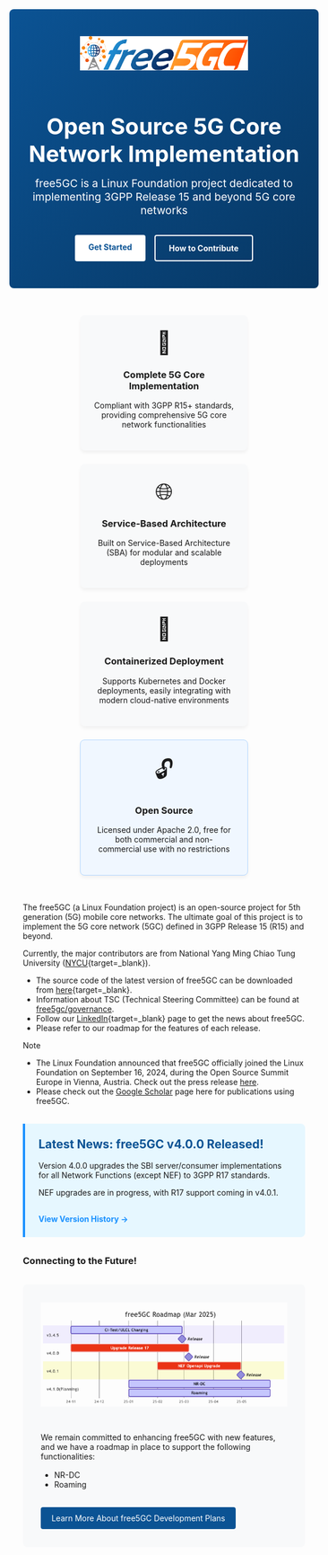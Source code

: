 <!-- <iframe width="616" height="400" src="https://www.youtube.com/embed/SFO2z5-4zxs?list=PLeDUIabcS2_p4fjApgJHNiVpfYSzz1oJi" title="free5GC Demonstration with 5G SA gNB and UE" frameborder="0" allow="accelerometer; autoplay; clipboard-write; encrypted-media; gyroscope; picture-in-picture; web-share" allowfullscreen></iframe> -->

<!-- Google tag (gtag.js) --> <script async src="https://www.googletagmanager.com/gtag/js?id=G-JETJ7TJ805"></script> <script> window.dataLayer = window.dataLayer || []; function gtag(){dataLayer.push(arguments);} gtag('js', new Date()); gtag('config', 'G-JETJ7TJ805'); </script>

<div class="hero-container">
  <div class="hero-content">
    <img width="300" src="./assets/logo.png" alt="free5GC Logo" class="hero-logo"/>
    <h1 class="hero-title">Open Source 5G Core Network Implementation</h1>
    <p class="hero-description">free5GC is a Linux Foundation project dedicated to implementing 3GPP Release 15 and beyond 5G core networks</p>
    <div class="hero-buttons">
      <a href="https://github.com/free5gc/free5gc" class="hero-button primary" target="_blank">Get Started</a>
      <a href="./guide/contribute/" class="hero-button secondary">How to Contribute</a>
    </div>
  </div>
</div>

<div class="features-container">
  <div class="feature-card">
    <div class="feature-icon">📱</div>
    <h3>Complete 5G Core Implementation</h3>
    <p>Compliant with 3GPP R15+ standards, providing comprehensive 5G core network functionalities</p>
  </div>
  <div class="feature-card">
    <div class="feature-icon">🌐</div>
    <h3>Service-Based Architecture</h3>
    <p>Built on Service-Based Architecture (SBA) for modular and scalable deployments</p>
  </div>
  <div class="feature-card">
    <div class="feature-icon">🚀</div>
    <h3>Containerized Deployment</h3>
    <p>Supports Kubernetes and Docker deployments, easily integrating with modern cloud-native environments</p>
  </div>
  <div class="feature-card highlighted">
    <div class="feature-icon">🔓</div>
    <h3>Open Source</h3>
    <p>Licensed under Apache 2.0, free for both commercial and non-commercial use with no restrictions</p>
  </div>
</div>

The free5GC (a Linux Foundation project) is an open-source project for 5th generation (5G) mobile core networks. The ultimate goal of this project is to implement the 5G core network (5GC) defined in 3GPP Release 15 (R15) and beyond.

Currently, the major contributors are from National Yang Ming Chiao Tung University ([NYCU](https://en.nycu.edu.tw/){target=_blank}).

- The source code of the latest version of free5GC can be downloaded from [here](https://github.com/free5gc/free5gc){target=_blank}.
- Information about TSC (Technical Steering Committee) can be found at [free5gc/governance](https://github.com/free5gc/governance/blob/main/CONTRIBUTORS.md).
- Follow our [LinkedIn](https://www.linkedin.com/company/free5gc/){target=_blank} page to get the news about free5GC.
- Please refer to our roadmap for the features of each release.

> [!NOTE]
> - The Linux Foundation announced that free5GC officially joined the Linux Foundation on September 16, 2024, during the Open Source Summit Europe in Vienna, Austria. Check out the press release [here](https://www.linuxfoundation.org/press/worlds-leading-open-source-mobile-packet-core-free5gc-moves-under-linux-foundation-to-provide-open-source-alternatives-across-5g-deployments).
> - Please check out the [Google Scholar](https://scholar.google.com/scholar?hl=en&as_sdt=2007&q=free5gc) page here for publications using free5GC.

<div class="announcement-box">
  <h2>Latest News: free5GC v4.0.0 Released!</h2>
  <p>Version 4.0.0 upgrades the SBI server/consumer implementations for all Network Functions (except NEF) to 3GPP R17 standards.</p>
  <p>NEF upgrades are in progress, with R17 support coming in v4.0.1.</p>
  <a href="./history" class="announcement-link">View Version History →</a>
</div>

### Connecting to the Future!

<div class="roadmap-container">
  <img src="./assets/roadmap-202503.png" alt="free5GC Roadmap" class="roadmap-image"/>
  <div class="roadmap-text">
    <p>We remain committed to enhancing free5GC with new features, and we have a roadmap in place to support the following functionalities:</p>
    <ul class="roadmap-list">
      <li>NR-DC</li>
      <li>Roaming</li>
    </ul>
    <a href="#" class="roadmap-button">Learn More About free5GC Development Plans</a>
  </div>
</div>

<style>
  .hero-container {
    background: linear-gradient(135deg, #0b5394 0%, #073763 100%);
    color: white;
    padding: 3rem 2rem;
    margin: 0 -1.5rem 2rem -1.5rem;
    border-radius: 8px;
    text-align: center;
  }
  
  .hero-logo {
    margin-bottom: 1rem;
  }
  
  .hero-title {
    font-size: 2.5rem;
    margin-bottom: 1rem;
    font-weight: bold !important;
    color: white !important;
  }
  
  .hero-description {
    font-size: 1.2rem;
    max-width: 800px;
    margin: 0 auto 2rem auto;
  }
  
  .hero-buttons {
    display: flex;
    justify-content: center;
    gap: 1rem;
    margin-top: 1.5rem;
  }
  
  .hero-button {
    padding: 0.8rem 1.5rem;
    border-radius: 4px;
    font-weight: bold;
    text-decoration: none;
    transition: all 0.3s ease;
  }
  
  .hero-button.primary {
    background-color: #ffffff;
    color: #0b5394;
  }
  
  .hero-button.primary:hover {
    background-color: #f0f0f0;
    transform: translateY(-2px);
  }
  
  .hero-button.secondary {
    border: 2px solid white;
    color: white;
  }
  
  .hero-button.secondary:hover {
    background-color: rgba(255, 255, 255, 0.1);
    transform: translateY(-2px);
  }
  
  .features-container {
    display: flex;
    flex-wrap: wrap;
    gap: 1.5rem;
    justify-content: center;
    margin: 3rem 0;
  }
  
  .feature-card {
    background-color: #f8f9fa;
    border-radius: 8px;
    padding: 1.5rem;
    width: calc(33% - 1rem);
    min-width: 250px;
    text-align: center;
    box-shadow: 0 4px 6px rgba(0, 0, 0, 0.05);
    transition: transform 0.3s ease, box-shadow 0.3s ease;
  }
  
  .feature-card:hover {
    transform: translateY(-5px);
    box-shadow: 0 8px 15px rgba(0, 0, 0, 0.1);
  }
  
  .feature-icon {
    font-size: 2.5rem;
    margin-bottom: 1rem;
  }
  
  .feature-card.highlighted {
    background-color: #f0f7ff;
    border: 1px solid #b3d7ff;
  }
  
  .announcement-box {
    background-color: #e6f7ff;
    border-left: 4px solid #1890ff;
    padding: 1.5rem;
    margin: 2rem 0;
    border-radius: 0 8px 8px 0;
  }
  
  .announcement-box h2 {
    color: #0b5394;
    margin-top: 0;
  }
  
  .announcement-link {
    display: inline-block;
    margin-top: 1rem;
    color: #1890ff;
    font-weight: bold;
    text-decoration: none;
  }
  
  .roadmap-container {
    display: flex;
    flex-wrap: wrap;
    align-items: center;
    gap: 2rem;
    margin: 2rem 0;
    background-color: #f8f9fa;
    padding: 2rem;
    border-radius: 8px;
  }
  
  .roadmap-image {
    max-width: 100%;
    flex: 1;
    min-width: 300px;
  }
  
  .roadmap-text {
    flex: 1;
    min-width: 300px;
  }
  
  .roadmap-list {
    margin: 1rem 0;
    padding-left: 1.5rem;
  }
  
  .roadmap-button {
    display: inline-block;
    background-color: #0b5394;
    color: white !important;
    padding: 0.7rem 1.2rem;
    border-radius: 4px;
    text-decoration: none;
    margin-top: 1rem;
    transition: background-color 0.3s ease;
  }
  
  .roadmap-button:hover {
    background-color: #073763;
  }
  
  @media (max-width: 768px) {
    .hero-title {
      font-size: 2rem;
    }
    
    .feature-card {
      width: 100%;
    }
    
    .roadmap-container {
      flex-direction: column;
    }
  }
</style>

